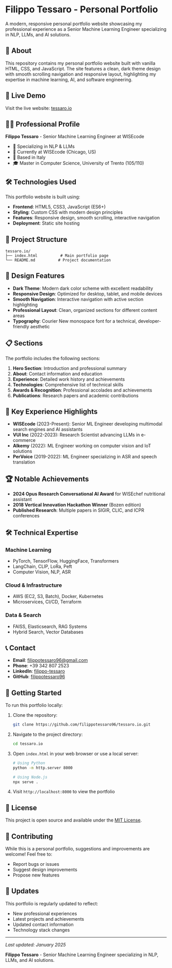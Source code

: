# Filippo Tessaro - Personal Portfolio

A modern, responsive personal portfolio website showcasing my professional experience as a Senior Machine Learning Engineer specializing in NLP, LLMs, and AI solutions.

## 🌟 About

This repository contains my personal portfolio website built with vanilla HTML, CSS, and JavaScript. The site features a clean, dark theme design with smooth scrolling navigation and responsive layout, highlighting my expertise in machine learning, AI, and software engineering.

## 🚀 Live Demo

Visit the live website: [tessaro.io](https://tessaro.io)

## 👨‍💻 Professional Profile

**Filippo Tessaro** - Senior Machine Learning Engineer at WISEcode
- 🧠 Specializing in NLP & LLMs
- 🔵 Currently at WISEcode (Chicago, US)
- 📍 Based in Italy
- 🎓 Master in Computer Science, University of Trento (105/110)

## 🛠️ Technologies Used

This portfolio website is built using:
- **Frontend**: HTML5, CSS3, JavaScript (ES6+)
- **Styling**: Custom CSS with modern design principles
- **Features**: Responsive design, smooth scrolling, interactive navigation
- **Deployment**: Static site hosting

## 📁 Project Structure

```
tessaro.io/
├── index.html          # Main portfolio page
└── README.md          # Project documentation
```

## 🎨 Design Features

- **Dark Theme**: Modern dark color scheme with excellent readability
- **Responsive Design**: Optimized for desktop, tablet, and mobile devices
- **Smooth Navigation**: Interactive navigation with active section highlighting
- **Professional Layout**: Clean, organized sections for different content areas
- **Typography**: Courier New monospace font for a technical, developer-friendly aesthetic

## 📋 Sections

The portfolio includes the following sections:

1. **Hero Section**: Introduction and professional summary
2. **About**: Contact information and education
3. **Experience**: Detailed work history and achievements
4. **Technologies**: Comprehensive list of technical skills
5. **Awards & Recognition**: Professional accolades and achievements
6. **Publications**: Research papers and academic contributions

## 🔧 Key Experience Highlights

- **WISEcode** (2023-Present): Senior ML Engineer developing multimodal search engines and AI assistants
- **VUI Inc** (2022-2023): Research Scientist advancing LLMs in e-commerce
- **Alkemy** (2022): ML Engineer working on computer vision and IoT solutions
- **PerVoice** (2019-2022): ML Engineer specializing in ASR and speech translation

## 🏆 Notable Achievements

- **2024 Opus Research Conversational AI Award** for WISEchef nutritional assistant
- **2018 Vertical Innovation Hackathon Winner** (Bozen edition)
- **Published Research**: Multiple papers in SIGIR, CLIC, and ICPR conferences

## 🛠️ Technical Expertise

### Machine Learning
- PyTorch, TensorFlow, HuggingFace, Transformers
- LangChain, CLIP, LoRa, Peft
- Computer Vision, NLP, ASR

### Cloud & Infrastructure
- AWS (EC2, S3, Batch), Docker, Kubernetes
- Microservices, CI/CD, Terraform

### Data & Search
- FAISS, Elasticsearch, RAG Systems
- Hybrid Search, Vector Databases

## 📞 Contact

- **Email**: filippotessaro96@gmail.com
- **Phone**: +39 342 807 2523
- **LinkedIn**: [filippo-tessaro](https://linkedin.com/in/filippo-tessaro)
- **GitHub**: [filippotessaro96](https://github.com/filippotessaro96)

## 🚀 Getting Started

To run this portfolio locally:

1. Clone the repository:
   ```bash
   git clone https://github.com/filippotessaro96/tessaro.io.git
   ```

2. Navigate to the project directory:
   ```bash
   cd tessaro.io
   ```

3. Open `index.html` in your web browser or use a local server:
   ```bash
   # Using Python
   python -m http.server 8000
   
   # Using Node.js
   npx serve .
   ```

4. Visit `http://localhost:8000` to view the portfolio

## 📝 License

This project is open source and available under the [MIT License](LICENSE).

## 🤝 Contributing

While this is a personal portfolio, suggestions and improvements are welcome! Feel free to:
- Report bugs or issues
- Suggest design improvements
- Propose new features

## 🔄 Updates

This portfolio is regularly updated to reflect:
- New professional experiences
- Latest projects and achievements
- Updated contact information
- Technology stack changes

---

*Last updated: January 2025*

**Filippo Tessaro** - Senior Machine Learning Engineer specializing in NLP, LLMs, and AI solutions.
